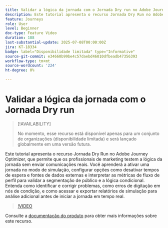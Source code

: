 ```yaml
---
title: Validar a lógica da jornada com o Jornada Dry run no Adobe Journey Optimizer
description: Este tutorial apresenta o recurso Jornada Dry Run no Adobe Journey Optimizer, que permite que os profissionais de marketing testem a lógica da jornada sem enviar comunicações reais. Você aprenderá a ativar uma jornada no modo de simulação, configurar opções como desativar tempos de espera e fontes de dados externas e interpretar as métricas de fluxo de perfil para validar a segmentação de público e a lógica condicional. Entenda como identificar e corrigir problemas, como erros de digitação em nós de condição, e como acessar e exportar relatórios de simulação para análise adicional antes de iniciar a jornada em tempo real.
feature: Journeys
role: User
level: Beginner
doc-type: Feature Video
duration: 188
last-substantial-update: 2025-07-08T00:00:00Z
jira: KT-18334
badge: label="Disponibilidade limitada" type="Informative"
source-git-commit: e34660b99be4c57daebd46010dfbeadb47356393
workflow-type: tm+mt
source-wordcount: '224'
ht-degree: 0%

---
```



# Validar a lógica da jornada com o Jornada Dry run

>[!AVAILABILITY]
>
>No momento, esse recurso está disponível apenas para um conjunto de organizações (disponibilidade limitada) e será lançado globalmente em uma versão futura.

Este tutorial apresenta o recurso Jornada Dry Run no Adobe Journey Optimizer, que permite que os profissionais de marketing testem a lógica da jornada sem enviar comunicações reais. Você aprenderá a ativar uma jornada no modo de simulação, configurar opções como desativar tempos de espera e fontes de dados externas e interpretar as métricas de fluxo de perfil para validar a segmentação de público e a lógica condicional. Entenda como identificar e corrigir problemas, como erros de digitação em nós de condição, e como acessar e exportar relatórios de simulação para análise adicional antes de iniciar a jornada em tempo real.

>[!VIDEO](https://video.tv.adobe.com/v/3464681/?learn=on&enablevpops)

Consulte a [documentação do produto](https://experienceleague.adobe.com/pt-br/docs/journey-optimizer/using/orchestrate-journeys/create-journey/journey-dry-run) para obter mais informações sobre este recurso.
